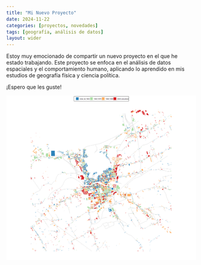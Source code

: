 ```yaml
---
title: "Mi Nuevo Proyecto"
date: 2024-11-22
categories: [proyectos, novedades]
tags: [geografía, análisis de datos]
layout: wider
---
```


Estoy muy emocionado de compartir un nuevo proyecto en el que he estado trabajando. Este proyecto se enfoca en el análisis de datos espaciales y el comportamiento humano, aplicando lo aprendido en mis estudios de geografía física y ciencia política.

¡Espero que les guste!

<img src="/assets/images/Rplot.png" alt="Mapa de orihuela" width="600" />

